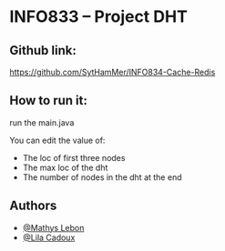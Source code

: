 # INFO833 – Project DHT
## Github link:
https://github.com/SytHamMer/INFO834-Cache-Redis



## How to run it:
run the main.java

You can edit the value of:
- The loc of first three nodes
- The max loc of the dht
- The number of nodes in the dht at the end



## Authors

- [@Mathys Lebon](https://github.com/SytHamMer)
- [@Lila Cadoux](https://github.com/lilcdx)


